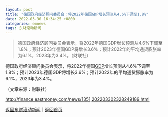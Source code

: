 ```yaml
---
layout: post
title: "德国政府经济顾问委员会：将2022年德国GDP增长预测从4.6%下调至1.8%"
date: 2022-03-30 16:34:25 +0800
categories: emnews
tags: 东财滚动新闻
---
```

> 德国政府经济顾问委员会表示，将2022年德国GDP增长预测从4.6%下调至1.8%；预计2023年德国GDP将增长3.6%；预计2022年的平均通货膨胀率为6.1%，2023年为3.4%。（财联社）

<p>德国政府经济顾问委员会表示，将2022年德国<span id="Info.342"><a href="http://data.eastmoney.com/cjsj/gdp.html" class="infokey">GDP</a></span>增长预测从4.6%下调至1.8%；预计2023年德国GDP将增长3.6%；预计2022年的平均通货膨胀率为6.1%，2023年为3.4%。</p><p class="em_media">（文章来源：财联社）</p>

<http://finance.eastmoney.com/news/1351,202203302328249189.html>

[返回东财滚动新闻](//finews.withounder.com/emnews/)｜[返回首页](//finews.withounder.com/)